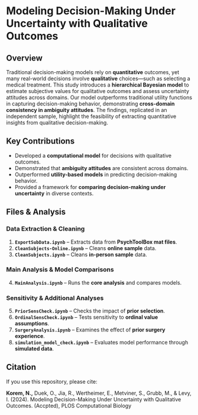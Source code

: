 # Modeling Decision-Making Under Uncertainty with Qualitative Outcomes

## Overview  
Traditional decision-making models rely on **quantitative** outcomes, yet many real-world decisions involve **qualitative** choices—such as selecting a medical treatment. This study introduces a **hierarchical Bayesian model** to estimate subjective values for qualitative outcomes and assess uncertainty attitudes across domains. Our model outperforms traditional utility functions in capturing decision-making behavior, demonstrating **cross-domain consistency in ambiguity attitudes**. The findings, replicated in an independent sample, highlight the feasibility of extracting quantitative insights from qualitative decision-making.

## Key Contributions  
- Developed a **computational model** for decisions with qualitative outcomes.  
- Demonstrated that **ambiguity attitudes** are consistent across domains.  
- Outperformed **utility-based models** in predicting decision-making behavior.  
- Provided a framework for **comparing decision-making under uncertainty** in diverse contexts.  

## Files & Analysis  

### **Data Extraction & Cleaning**  
1. **`ExportSubData.ipynb`** – Extracts data from **PsychToolBox mat files**.  
2. **`CleanSubjects-Online.ipynb`** – Cleans **online sample** data.  
3. **`CleanSubjects.ipynb`** – Cleans **in-person sample** data.  

### **Main Analysis & Model Comparisons**  
4. **`MainAnalysis.ipynb`** – Runs the **core analysis** and compares models.  

### **Sensitivity & Additional Analyses**  
5. **`PriorSensCheck.ipynb`** – Checks the impact of **prior selection**.  
6. **`OrdinalSensCheck.ipynb`** – Tests sensitivity to **ordinal value assumptions**.  
7. **`SurgeryAnalysis.ipynb`** – Examines the effect of **prior surgery experience**.  
8. **`simulation_model_check.ipynb`** – Evaluates model performance through **simulated data**.  

## Citation  
If you use this repository, please cite:  

**Korem, N.,** Duek, O., Jia, R., Wertheimer, E., Metviner, S., Grubb, M., & Levy, I. (2024). Modeling Decision-Making Under Uncertainty with Qualitative Outcomes. (Accpted), PLOS Computational Biology
